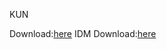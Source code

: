 KUN

Download:[here](https://github.com/JTman-c/Kun_Files/releases/tag/0.1)
IDM  Download:[here](https://github.com/JTman-c/Kun_Files/releases/tag/0.2)
